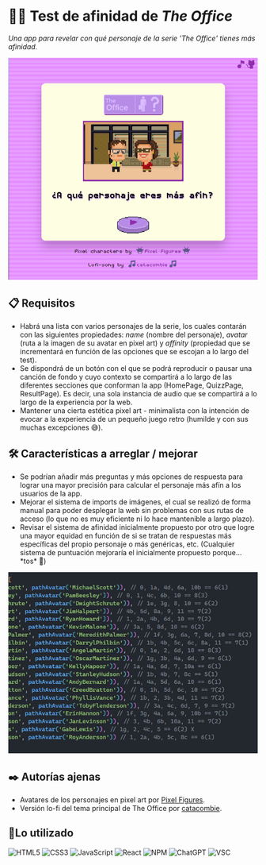 # 🧑‍💼 Test de afinidad de _The Office_

_Una app para revelar con qué personaje de la serie 'The Office' tienes más afinidad._

<img src="public/screenshots/demo-home.png" />

## 📋 Requisitos
* Habrá una lista con varios personajes de la serie, los cuales contarán con las siguientes propiedades: _name_ (nombre del personaje), _avatar_ (ruta a la imagen de su avatar en pixel art) y _affinity_ (propiedad que se incrementará en función de las opciones que se escojan a lo largo del test).
* Se dispondrá de un botón con el que se podrá reproducir o pausar una canción de fondo y cuyo contexto se compartirá a lo largo de las diferentes secciones que conforman la app (HomePage, QuizzPage, ResultPage). Es decir, una sola instancia de audio que se compartirá a lo largo de la experiencia por la web.
* Mantener una cierta estética pixel art - minimalista con la intención de evocar a la experiencia de un pequeño juego retro (humilde y con sus muchas excepciones 😅).

## 🛠️ Características a arreglar / mejorar
* Se podrían añadir más preguntas y más opciones de respuesta para lograr una mayor precisión para calcular el personaje más afín a los usuarios de la app.
* Mejorar el sistema de imports de imágenes, el cual se realizó de forma manual para poder desplegar la web sin problemas con sus rutas de acceso (lo que no es muy eficiente ni lo hace mantenible a largo plazo).
* Revisar el sistema de afinidad inicialmente propuesto por otro que logre una mayor equidad en función de si se tratan de respuestas más específicas del propio personaje o más genéricas, etc. (Cualquier sistema de puntuación mejoraría el inicialmente propuesto porque... \*tos\* 👀)
<img src="public/screenshots/count-affinity.png" />


## ✒️ Autorías ajenas
* Avatares de los personajes en pixel art por <a href='https://pixelfigures.tumblr.com' target='_blank' rel='noreferrer'>Pixel Figures</a>.
* Versión lo-fi del tema principal de The Office por <a href='https://soundcloud.com/catacombie' target='_blank' rel='noreferrer'>catacombie</a>.

## 📎Lo utilizado
![HTML5](https://img.shields.io/badge/html5-%23E34F26.svg?style=for-the-badge&logo=html5&logoColor=white)
![CSS3](https://img.shields.io/badge/css3-%231572B6.svg?style=for-the-badge&logo=css3&logoColor=white)
![JavaScript](https://img.shields.io/badge/javascript-%23323330.svg?style=for-the-badge&logo=javascript&logoColor=%23F7DF1E)
![React](https://img.shields.io/badge/react-%2320232a.svg?style=for-the-badge&logo=react&logoColor=%2361DAFB)
![NPM](https://img.shields.io/badge/NPM-%23CB3837.svg?style=for-the-badge&logo=npm&logoColor=white)
![ChatGPT](https://img.shields.io/badge/chatGPT-74aa9c?style=for-the-badge&logo=openai&logoColor=white)
![VSC](https://img.shields.io/badge/Visual_Studio_Code-0078D4?style=for-the-badge&logo=visual%20studio%20code&logoColor=white)
